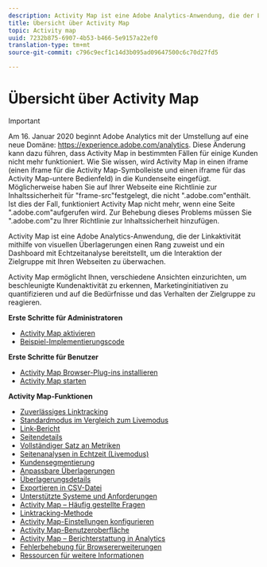 ```yaml
---
description: Activity Map ist eine Adobe Analytics-Anwendung, die der Linkaktivität mithilfe von visuellen Überlagerungen einen Rang zuweist und ein Dashboard mit Echtzeitanalyse bereitstellt, um die Interaktion der Zielgruppe mit Ihren Webseiten zu überwachen.
title: Übersicht über Activity Map
topic: Activity map
uuid: 7232b875-6907-4b53-b466-5e9157a22ef0
translation-type: tm+mt
source-git-commit: c796c9ecf1c14d3b095ad09647500c6c70d27fd5

---
```



# Übersicht über Activity Map

>[!IMPORTANT]
>Am 16. Januar 2020 beginnt Adobe Analytics mit der Umstellung auf eine neue Domäne: https://experience.adobe.com/analytics. Diese Änderung kann dazu führen, dass Activity Map in bestimmten Fällen für einige Kunden nicht mehr funktioniert. Wie Sie wissen, wird Activity Map in einen iframe (einen iframe für die Activity Map-Symbolleiste und einen iframe für das Activity Map-untere Bedienfeld) in die Kundenseite eingefügt. Möglicherweise haben Sie auf Ihrer Webseite eine Richtlinie zur Inhaltssicherheit für &quot;frame-src&quot;festgelegt, die nicht &quot;.adobe.com&quot;enthält. Ist dies der Fall, funktioniert Activity Map nicht mehr, wenn eine Seite &quot;.adobe.com&quot;aufgerufen wird. Zur Behebung dieses Problems müssen Sie &quot;.adobe.com&quot;zu Ihrer Richtlinie zur Inhaltssicherheit hinzufügen.

Activity Map ist eine Adobe Analytics-Anwendung, die der Linkaktivität mithilfe von visuellen Überlagerungen einen Rang zuweist und ein Dashboard mit Echtzeitanalyse bereitstellt, um die Interaktion der Zielgruppe mit Ihren Webseiten zu überwachen.

Activity Map ermöglicht Ihnen, verschiedene Ansichten einzurichten, um beschleunigte Kundenaktivität zu erkennen, Marketinginitiativen zu quantifizieren und auf die Bedürfnisse und das Verhalten der Zielgruppe zu reagieren.

**Erste Schritte für Administratoren**

* [Activity Map aktivieren](activitymap-getting-started/activitymap-getting-started-admins/activitymap-enable.md)
* [Beispiel-Implementierungscode](activitymap-getting-started/activitymap-getting-started-admins/activitymap-sample-implementation-code.md)

**Erste Schritte für Benutzer**

* [Activity Map Browser-Plug-ins installieren](activitymap-getting-started/activitymap-getting-started-users/activitymap-install.md)
* [Activity Map starten](activitymap-getting-started/activitymap-getting-started-users/activitymap-launch.md)

**Activity Map-Funktionen**

* [Zuverlässiges Linktracking](lnk-tracking-overview.md)
* [Standardmodus im Vergleich zum Livemodus](activitymap-standard-live.md)
* [Link-Bericht](activitymap-links-report.md)
* [Seitendetails](activitymap-page-flow.md)
* [Vollständiger Satz an Metriken](activitymap-complete-metrics.md)
* [Seitenanalysen in Echtzeit (Livemodus)](activitymap-realtime.md)
* [Kundensegmentierung](activitymap-multiple-segments.md)
* [Anpassbare Überlagerungen](activitymap-gainerslosers.md)
* [Überlagerungsdetails](activitymap-overlay-details.md)
* [Exportieren in CSV-Datei](activitymap-csv.md)
* [Unterstützte Systeme und Anforderungen](activitymap-sysreqs.md)
* [Activity Map – Häufig gestellte Fragen](activitymap-faq.md)
* [Linktracking-Methode](activitymap-link-tracking/activitymap-link-tracking-methodology.md)
* [Activity Map-Einstellungen konfigurieren](activitymap-overlay-settings.md)
* [Activity Map-Benutzeroberfläche](activitymap-user-interface.md)
* [Activity Map – Berichterstattung in Analytics](activitymap-reporting-analytics.md)
* [Fehlerbehebung für Browsererweiterungen](troubleshooting-browser-extensions.md)
* [Ressourcen für weitere Informationen](activitymap-info-resources.md)
